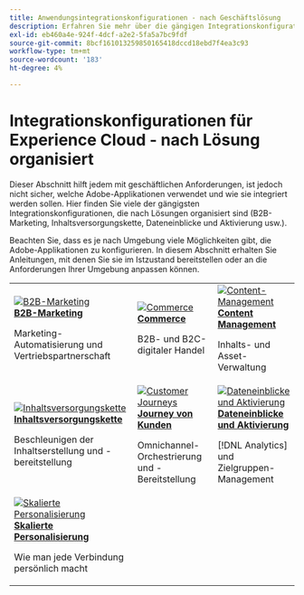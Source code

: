 ```yaml
---
title: Anwendungsintegrationskonfigurationen - nach Geschäftslösung
description: Erfahren Sie mehr über die gängigen Integrationskonfigurationen für Experience Cloud-Apps, organisiert von Geschäftslösungen.
exl-id: eb460a4e-924f-4dcf-a2e2-5fa5a7bc9fdf
source-git-commit: 8bcf161013259850165418dccd18ebd7f4ea3c93
workflow-type: tm+mt
source-wordcount: '183'
ht-degree: 4%

---
```


# Integrationskonfigurationen für Experience Cloud - nach Lösung organisiert

Dieser Abschnitt hilft jedem mit geschäftlichen Anforderungen, ist jedoch nicht sicher, welche Adobe-Applikationen verwendet und wie sie integriert werden sollen. Hier finden Sie viele der gängigsten Integrationskonfigurationen, die nach Lösungen organisiert sind (B2B-Marketing, Inhaltsversorgungskette, Dateneinblicke und Aktivierung usw.).

Beachten Sie, dass es je nach Umgebung viele Möglichkeiten gibt, die Adobe-Applikationen zu konfigurieren. In diesem Abschnitt erhalten Sie Anleitungen, mit denen Sie sie im Istzustand bereitstellen oder an die Anforderungen Ihrer Umgebung anpassen können.

<table>
<tr>
    <td>
      <a  href="./b2b.md"><img alt="B2B-Marketing" src="https://cdn.experienceleague.adobe.com/thumb/b2b.png"/></a>
      <div><strong><a href="./b2b.md">B2B-Marketing</a></strong></div>
      <p>
        Marketing-Automatisierung und Vertriebspartnerschaft
      </p>
    </td>
   <td>
      <a  href="./commerce.md"><img alt="Commerce" src="https://cdn.experienceleague.adobe.com/thumb/commerce.png"/></a>
      <div><strong><a href="./commerce.md">Commerce</a></strong></div>
      <p>
        B2B- und B2C-digitaler Handel
      </p>
   </td>    
   <td>
      <a  href="./content-management.md"><img alt="Content-Management" src="https://cdn.experienceleague.adobe.com/thumb/content-management.png"/></a>
      <div><strong><a href="./content-management.md">Content Management</a></strong></div>
      <p>
        Inhalts- und Asset-Verwaltung
      </p>
   </td>
</tr>
<tr>
   <td>
      <a  href="./content-supply-chain.md"><img alt="Inhaltsversorgungskette" src="https://cdn.experienceleague.adobe.com/thumb/content-supply-chain.png"/></a>
      <div><strong><a href="./content-supply-chain.md">Inhaltsversorgungskette</a></strong></div>
      <p>
        Beschleunigen der Inhaltserstellung und -bereitstellung
      </p> 
    </td>
   <td>
      <a  href="./customer-journeys.md"><img alt="Customer Journeys" src="https://cdn.experienceleague.adobe.com/thumb/customer-journeys.png"/></a>
      <div><strong><a href="./customer-journeys.md">Journey von Kunden</a></strong></div>
      <p>
        Omnichannel-Orchestrierung und -Bereitstellung
      </p> 
    </td>
   <td>
      <a  href="./data-insights.md"><img alt="Dateneinblicke und Aktivierung" src="https://cdn.experienceleague.adobe.com/thumb/data-insights.png"/></a>
      <div><strong><a href="./data-insights.md"> Dateneinblicke und Aktivierung</a></strong></div>
      <p>
        [!DNL Analytics] und Zielgruppen-Management
      </p>
   </td>  
</tr>
<tr>
   <td>
      <a  href="./personalization.md"><img alt="Skalierte Personalisierung" src="https://cdn.experienceleague.adobe.com/thumb/personalization.png"/></a>
      <div><strong><a href="./personalization.md">Skalierte Personalisierung</a></strong></div>
      <p>
        Wie man jede Verbindung persönlich macht
      </p>
   </td>
</table>
